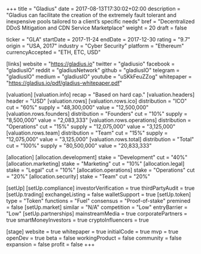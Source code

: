 +++
title = "Gladius"
date = 2017-08-13T17:30:02+02:00
description = "Gladius can facilitate the creation of the extremely fault tolerant and inexpensive pools tailored to a client’s specific needs"
bref = "Decentralized DDoS Mitigation and CDN Service Marketplace"
weight = 20
draft = false

ticker = "GLA"
startDate = 2017-11-24
endDate = 2017-12-30
rating = "9.7"
origin = "USA, 2017"
industry = "Cyber Security"
platform = "Ethereum"
currencyAccepted = "ETH, ETC, USD"

[links]
  website = "https://gladius.io"
  twitter = "gladiusio"
  facebook = "gladiusIO"
  reddit = "gladiusNetwork"
  github = "gladiusIO"
  telegram = "gladiusIO"
  medium = "gladiusIO"
  youtube = "uSKkFeuZZog"
  whitepaper = "https://gladius.io/pdf/gladius-whitepaper.pdf"

[valuation]
  [valuation.info]
    recap = "Based on hard cap."
  [valuation.headers]
    header = "USD"
  [valuation.rows]
    [valuation.rows.ico]
      distribution = "ICO"
      cut = "60%"
      supply = "48,300,000"
      value = "12,500,000"
    [valuation.rows.founders]
      distribution = "Founders"
      cut = "10%"
      supply = "8,500,000"
      value = "2,083,333"
    [valuation.rows.operations]
      distribution = "Operations"
      cut = "15%"
      supply = "12,075,000"
      value = "3,125,000"
    [valuation.rows.team]
      distribution = "Team"
      cut = "15%"
      supply = "12,075,000"
      value = "3,125,000"
    [valuation.rows.total]
      distribution = "Total"
      cut = "100%"
      supply = "80,500,000"
      value = "20,833,333"

[allocation]
  [allocation.development]
    stake = "Development"
    cut = "40%"
  [allocation.marketing]
    stake = "Marketing"
    cut = "10%"
  [allocation.legal]
    stake = "Legal"
    cut = "10%"
  [allocation.operations]
    stake = "Operations"
    cut = "20%"
  [allocation.security]
    stake = "Team"
    cut = "20%"


[setUp]
  [setUp.compliance]
    investorVerification = true
    thirdPartyAudit = true
  [setUp.trading]
    exchangeListing = false
    walletSupport = true
  [setUp.token]
    type = "Token"
    functions = "Fuel"
    consensus = "Proof-of-stake"
    premined = false
  [setUp.market]
    similar = "N/A"
    competition = "Low"
    entryBarrier = "Low"
  [setUp.partnerships]
    mainstreamMedia = true
    corporatePartners = true
    smartMoneyInvestors = true
    cryptoInfluencers = true

[stage]
  website = true
  whitepaper = true
  initialCode = true
  mvp = true
  openDev = true
  beta = false
  workingProduct = false
  community = false
  expansion = false
  profit = false
+++
